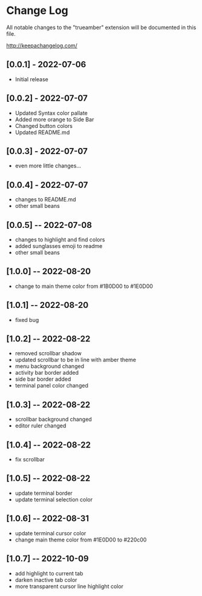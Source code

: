 # Change Log

All notable changes to the "trueamber" extension will be documented in this file.

http://keepachangelog.com/

## [0.0.1] - 2022-07-06

- Initial release

## [0.0.2] - 2022-07-07

- Updated Syntax color pallate 
- Added more orange to Side Bar
- Changed button colors
- Updated README.md 

## [0.0.3] - 2022-07-07
- even more little changes...

## [0.0.4] - 2022-07-07
- changes to README.md
- other small beans

## [0.0.5] -- 2022-07-08
- changes to highlight and find colors
- added sunglasses emoji to readme
- other small beans

## [1.0.0] -- 2022-08-20
- change to main theme color from #1B0D00 to #1E0D00

## [1.0.1] -- 2022-08-20
- fixed bug

## [1.0.2] -- 2022-08-22
- removed scrollbar shadow
- updated scrollbar to be in line with amber theme
- menu background changed
- activity bar border added
- side bar border added
- terminal panel color changed

## [1.0.3] -- 2022-08-22
- scrollbar background changed
- editor ruler changed

## [1.0.4] -- 2022-08-22
- fix scrollbar

## [1.0.5] -- 2022-08-22
- update terminal border
- update terminal selection color

## [1.0.6] -- 2022-08-31
- update terminal cursor color
- change main theme color from #1E0D00 to #220c00

## [1.0.7] -- 2022-10-09
- add highlight to current tab
- darken inactive tab color
- more transparent cursor line highlight color
